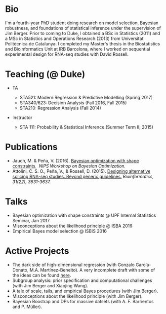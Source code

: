 # Bio
I'm a fourth-year PhD student doing research on model selection, Bayesian robustness, and foundations of statistical inference under the supervision of Jim Berger. Prior to coming to Duke, I obtained a BSc in Statistics (2011) and a MSc in Statistics and Operations Research (2013) from Universitat Politècnica de Catalunya. I completed my Master's thesis in the Biostatistics and Bioinformatics Unit at IRB Barcelona, where I worked on sequential experimental design for RNA-seq studies with David Rossell.

# Teaching (@ Duke)
* TA
  * STA521: Modern Regression & Predictive Modelling (Spring 2017)
  * STA340/623: Decision Analysis (Fall 2016, Fall 2015)
  * STA210: Regression Analysis (Fall 2014)

* Instructor
  * STA 111: Probability & Statistical Inference (Summer Term II, 2015)

# Publications
* Jauch, M. & Peña, V. (2016). [Bayesian optimization with shape constraints.](https://arxiv.org/abs/1612.08915)  *NIPS Workshop on Bayesian Optimization.*
* Attolini, C. S. O., Peña, V., & Rossell, D. (2015). [Designing alternative splicing RNA-seq studies. Beyond generic guidelines.](https://www.ncbi.nlm.nih.gov/pmc/articles/PMC4757954/) *Bioinformatics, 31(22), 3631-3637.*

# Talks
* Bayesian optimization with shape constraints @ UPF Internal Statistics Seminar, Jan 2017
* Misconceptions about the likelihood principle @ ISBA 2016 
* Empirical Bayes model selection @ ISBIS 2016

# Active Projects
* The dark side of high-dimensional regression (with Gonzalo García-Donato, M.A. Martínez-Beneito). A very incomplete draft with some of the ideas can be found [here](https://arxiv.org/abs/1607.02993).
* Subgroup analysis: prior specification and computational challenges (with Jim Berger and Xiaojing Wang).
* A tale of scale, tails, and empirical Bayes procedures (with Jim Berger).
* Misconceptions about the likelihood principle (with Jim Berger).
* Bayesian Boostrap and DPs for massive datsets (with A. F. Barrientos and P. Müller).
